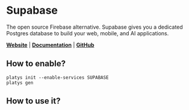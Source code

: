 # Supabase

The open source Firebase alternative. Supabase gives you a dedicated Postgres database to build your web, mobile, and AI applications.

**[Website](https://supabase.com/)** | **[Documentation](https://supabase.com/docs)** | **[GitHub](https://github.com/supabase/supabase)**

## How to enable?

```
platys init --enable-services SUPABASE
platys gen
```

## How to use it?

